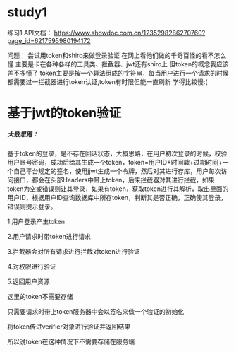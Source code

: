 # study1
练习1
API文档：
https://www.showdoc.com.cn/1235298286270760?page_id=6217595980194172


问题：
尝试用token和shiro来做登录验证
在网上看他们做的千奇百怪的看不怎么懂
主要是卡在各种各样的工具类、拦截器、jwt还有shiro上
但token的概念我应该差不多懂了
token主要是按一个算法组成的字符串，每当用户进行一个请求的时候都需要过一拦截器进行token认证,token有时限但能一直刷新
学得比较慢:(


# 基于jwt的token验证

##### 大致思路：

基于token的登录，是不存在回话状态，大概思路，在用户初次登录的时候，校验用户账号密码，成功后给其生成一个token，token=用户ID+时间戳+过期时间+一个自己平台规定的签名，使用jjwt生成一个令牌，然后对其进行存库，用户每次访问接口，都会在头部Headers中带上token，后来拦截器对其进行拦截，如果token为空或错误则让其登录，如果有token，获取token进行其解析，取出里面的用户ID，根据用户ID查询数据库中所存token，判断其是否正确，正确使其登录，错误则提示登录。

1.用户登录产生token

2.用户请求时带token进行请求


3.拦截器会对所有请求进行拦截对token进行验证

4.对权限进行验证

5.返回用户资源

这里的token不需要存储

只需要请求时带上token服务器中会以签名来做一个验证的初始化

将token传进verifier对象进行验证并返回结果

所以说token在这种情况下不需要存储在服务端



